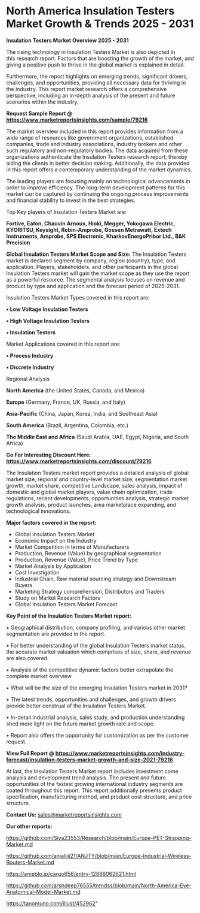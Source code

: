  # North America Insulation Testers Market Growth & Trends 2025 - 2031

<Strong> Insulation Testers Market Overview 2025 - 2031</strong>

The rising technology in Insulation Testers Market is also depicted in this research report. Factors that are boosting the growth of the market, and giving a positive push to thrive in the global market is explained in detail.

Furthermore, the report highlights on emerging trends, significant drivers, challenges, and opportunities, providing all necessary data for thriving in the industry. This report market research offers a comprehensive perspective, including an in-depth analysis of the present and future scenarios within the industry.

<strong>Request Sample Report @ <a href=https://www.marketreportsinsights.com/sample/79216>https://www.marketreportsinsights.com/sample/79216</a></strong>

The market overview included in this report provides information from a wide range of resources like government organizations, established companies, trade and industry associations, industry brokers and other such regulatory and non-regulatory bodies. The data acquired from these organizations authenticate the Insulation Testers research report, thereby aiding the clients in better decision making. Additionally, the data provided in this report offers a contemporary understanding of the market dynamics.

The leading players are focusing mainly on technological advancements in order to improve efficiency. The long-term development patterns for this market can be captured by continuing the ongoing process improvements and financial stability to invest in the best strategies.

Top Key players of Insulation Testers Market are:

<strong>Fortive, Eaton, Chauvin Arnoux, Hioki, Megger, Yokogawa Electric, KYORITSU, Keysight, Robin-Amprobe, Gossen Metrawatt, Extech Instruments, Amprobe, SPS Electronic, KharkovEnergoPribor Ltd., B&K Precision</strong>

<strong><b>Global Insulation Testers Market Scope and Size:</b></strong>
The Insulation Testers market is declared segment by company, region (country), type, and application. Players, stakeholders, and other participants in the global Insulation Testers market will gain the market scope as they use the report as a powerful resource. The segmental analysis focuses on revenue and product by type and application and the forecast period of 2025-2031.

Insulation Testers Market Types covered in this report are:

<strong>• Low Voltage Insulation Testers

• High Voltage Insulation Testers

• Insulation Testers</strong>

Market Applications covered in this report are:

<strong>• Process Industry

• Discrete Industry</strong> 

Regional Analysis

<strong>North America</strong> (the United States, Canada, and Mexico)

<strong>Europe</strong> (Germany, France, UK, Russia, and Italy)

<strong>Asia-Pacific</strong> (China, Japan, Korea, India, and Southeast Asia)

<strong>South America</strong> (Brazil, Argentina, Colombia, etc.)

<strong>The Middle East and Africa</strong> (Saudi Arabia, UAE, Egypt, Nigeria, and South Africa)

<strong>Go For Interesting Discount Here: <a href=https://www.marketreportsinsights.com/discount/79216>https://www.marketreportsinsights.com/discount/79216</a></strong>

The Insulation Testers market report provides a detailed analysis of global market size, regional and country-level market size, segmentation market growth, market share, competitive Landscape, sales analysis, impact of domestic and global market players, value chain optimization, trade regulations, recent developments, opportunities analysis, strategic market growth analysis, product launches, area marketplace expanding, and technological innovations.

<strong><b>Major factors covered in the report:</b></strong>
<ul>
  <li>Global Insulation Testers Market </li>
  <li>Economic Impact on the Industry</li>
  <li>Market Competition in terms of Manufacturers</li>
  <li>Production, Revenue (Value) by geographical segmentation</li>
  <li>Production, Revenue (Value), Price Trend by Type</li>
  <li>Market Analysis by Application</li>
  <li>Cost Investigation</li>
  <li>Industrial Chain, Raw material sourcing strategy and Downstream Buyers</li>
  <li>Marketing Strategy comprehension, Distributors and Traders</li>
  <li>Study on Market Research Factors</li>
  <li>Global Insulation Testers Market Forecast</li>
</ul>

<strong><b>Key Point of the Insulation Testers Market report:</b></strong>

• Geographical distribution, company profiling, and various other market segmentation are provided in the report.

• For better understanding of the global Insulation Testers market status, the accurate market valuation which comprises of size, share, and revenue are also covered.

• Analysis of the competitive dynamic factors better extrapolate the complete market overview

• What will be the size of the emerging Insulation Testers market in 2031?

• The latest trends, opportunities and challenges, and growth drivers provide better construal of the Insulation Testers Market.

• In-detail industrial analysis, sales study, and production understanding shed more light on the future market growth rate and scope.

• Report also offers the opportunity for customization as per the customer request.

<strong><b>View Full Report @ <a href=https://www.marketreportsinsights.com/industry-forecast/insulation-testers-market-growth-and-size-2021-79216>https://www.marketreportsinsights.com/industry-forecast/insulation-testers-market-growth-and-size-2021-79216</a></b></strong>


At last, the Insulation Testers Market report includes investment come analysis and development trend analysis. The present and future opportunities of the fastest growing international industry segments are coated throughout this report. This report additionally presents product specification, manufacturing method, and product cost structure, and price structure.

<strong>Contact Us:</strong>
sales@marketreportsinsights.com

<strong>Our other reports:</strong>

<a href=https://github.com/Siya23553/Research/blob/main/Europe-PET-Strapping-Market.md>https://github.com/Siya23553/Research/blob/main/Europe-PET-Strapping-Market.md</a>

<a href=https://github.com/anjaliiii21/ANJTY/blob/main/Europe-Industrial-Wireless-Routers-Market.md>https://github.com/anjaliiii21/ANJTY/blob/main/Europe-Industrial-Wireless-Routers-Market.md</a>

<a href=https://ameblo.jp/cargo656/entry-12886062621.html>https://ameblo.jp/cargo656/entry-12886062621.html</a>

<a href=https://github.com/arshdeep76555/trendss/blob/main/North-America-Eye-Anatomical-Model-Market.md>https://github.com/arshdeep76555/trendss/blob/main/North-America-Eye-Anatomical-Model-Market.md</a>

<a href=https://tanomuno.com/illust/452962>https://tanomuno.com/illust/452962</a>"
